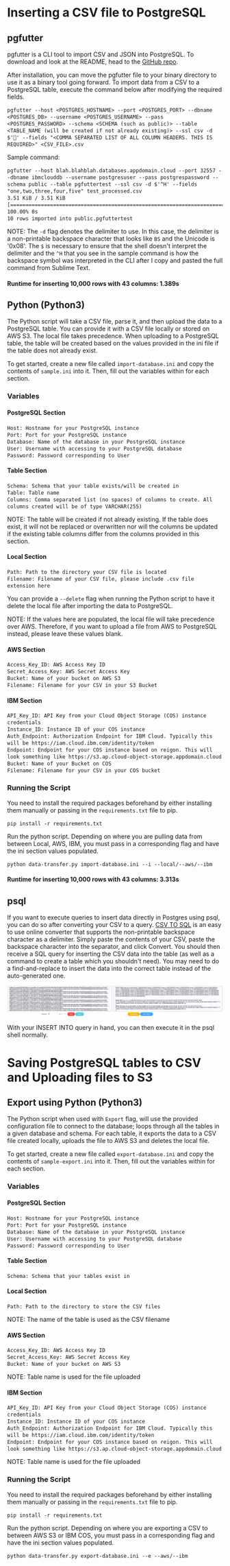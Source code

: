 # Inserting a CSV file to PostgreSQL

## pgfutter
pgfutter is a CLI tool to import CSV and JSON into PostgreSQL. To download and look at the README, head to the [GitHub repo](https://github.com/lukasmartinelli/pgfutter).

After installation, you can move the pgfutter file to your binary directory to use it as a binary tool going forward. To import data from a CSV to a PostgreSQL table, execute the command below after modifying the required fields.

```
pgfutter --host <POSTGRES_HOSTNAME> --port <POSTGRES_PORT> --dbname <POSTGRES_DB> --username <POSTGRES_USERNAME> --pass <POSTGRES_PASSWORD> --schema <SCHEMA (such as public)> --table <TABLE_NAME (will be created if not already existing)> --ssl csv -d $'' --fields "<COMMA SEPARATED LIST OF ALL COLUMN HEADERS. THIS IS REQUIRED>" <CSV_FILE>.csv
```

Sample command:
```
pgfutter --host blah.blahblah.databases.appdomain.cloud --port 32557 --dbname ibmclouddb --username postgresuser --pass postgrespassword --schema public --table pgfuttertest --ssl csv -d $'^H' --fields "one,two,three,four,five" test_processed.csv
3.51 KiB / 3.51 KiB [==========================================================================================================================================================================================================] 100.00% 0s
10 rows imported into public.pgfuttertest
```
NOTE: The `-d` flag denotes the delimiter to use. In this case, the delimiter is a non-printable backspace character that looks like `BS` and the Unicode is '0x08'. The `$` is necessary to ensure that the shell doesn't interpret the delimiter and the `^H` that you see in the sample command is how the backspace symbol was interpreted in the CLI after I copy and pasted the full command from Sublime Text.

#### Runtime for inserting 10,000 rows with 43 columns: 1.389s

## Python (Python3)

The Python script will take a CSV file, parse it, and then upload the data to a PostgreSQL table. You can provide it with a CSV file locally or stored on AWS S3. The local file takes precedence. When uploading to a PostgreSQL table, the table will be created based on the values provided in the ini file if the table does not already exist.

To get started, create a new file called `import-database.ini` and copy the contents of `sample.ini` into it. Then, fill out the variables within for each section.

### Variables

#### PostgreSQL Section
```
Host: Hostname for your PostgreSQL instance
Port: Port for your PostgreSQL instance
Database: Name of the database in your PostgreSQL instance
User: Username with accessing to your PostgreSQL database
Password: Password corresponding to User
```

#### Table Section
```
Schema: Schema that your table exists/will be created in
Table: Table name
Columns: Comma separated list (no spaces) of columns to create. All columns created will be of type VARCHAR(255)
```
NOTE: The table will be created if not already existing. If the table does exist, it will not be replaced or overwritten nor will the columns be updated if the existing table columns differ from the columns provided in this section.

#### Local Section
```
Path: Path to the directory your CSV file is located
Filename: Filename of your CSV file, please include .csv file extension here
```

You can provide a `--delete` flag when running the Python script to have it delete the local file after importing the data to PostgreSQL.

NOTE: If the values here are populated, the local file will take precedence over AWS. Therefore, if you want to upload a file from AWS to PostgreSQL instead, please leave these values blank.

#### AWS Section
```
Access_Key_ID: AWS Access Key ID
Secret_Access_Key: AWS Secret Access Key
Bucket: Name of your bucket on AWS S3
Filename: Filename for your CSV in your S3 Bucket
```

#### IBM Section
```
API_Key_ID: API Key from your Cloud Object Storage (COS) instance credentials
Instance_ID: Instance ID of your COS instance
Auth_Endpoint: Authorization Endpoint for IBM Cloud. Typically this will be https://iam.cloud.ibm.com/identity/token
Endpoint: Endpoint for your COS instance based on reigon. This will look something like https://s3.ap.cloud-object-storage.appdomain.cloud
Bucket: Name of your Bucket on COS
Filename: Filename for your CSV in your COS bucket
```

### Running the Script
You need to install the required packages beforehand by either installing them manually or passing in the `requirements.txt` file to pip.
```
pip install -r requirements.txt
```

Run the python script. Depending on where you are pulling data from between Local, AWS, IBM, you must pass in a corresponding flag and have the ini section values populated.
```
python data-transfer.py import-database.ini --i --local/--aws/--ibm
```

#### Runtime for inserting 10,000 rows with 43 columns: 3.313s

## psql
If you want to execute queries to insert data directly in Postgres using psql, you can do so after converting your CSV to a query. [CSV TO SQL](https://csvtosql.com/) is an easy to use online converter that supports the non-printable backspace character as a delimiter. Simply paste the contents of your CSV, paste the backspace character into the separator, and click Convert. You should then receive a SQL query for inserting the CSV data into the table (as well as a command to create a table which you shouldn't need). You may need to do a find-and-replace to insert the data into the correct table instead of the auto-generated one.

![CSV to SQL](csvtosql.png)

With your INSERT INTO query in hand, you can then execute it in the psql shell normally.

# Saving PostgreSQL tables to CSV and Uploading files to S3

## Export using Python (Python3)

The Python script when used with `Export` flag, will use the provided configuration file to connect to the database; loops through all the tables in a given database and schema. For each table, it exports the data to a CSV file created locally, uploads the file to AWS S3 and deletes the local file.

To get started, create a new file called `export-database.ini` and copy the contents of `sample-export.ini` into it. Then, fill out the variables within for each section.

### Variables

#### PostgreSQL Section
```
Host: Hostname for your PostgreSQL instance
Port: Port for your PostgreSQL instance
Database: Name of the database in your PostgreSQL instance
User: Username with accessing to your PostgreSQL database
Password: Password corresponding to User
```

#### Table Section
```
Schema: Schema that your tables exist in
```


#### Local Section
```
Path: Path to the directory to store the CSV files
```
NOTE: The name of the table is used as the CSV filename

#### AWS Section
```
Access_Key_ID: AWS Access Key ID
Secret_Access_Key: AWS Secret Access Key
Bucket: Name of your bucket on AWS S3
```
NOTE: Table name is used for the file uploaded
#### IBM Section
```
API_Key_ID: API Key from your Cloud Object Storage (COS) instance credentials
Instance_ID: Instance ID of your COS instance
Auth_Endpoint: Authorization Endpoint for IBM Cloud. Typically this will be https://iam.cloud.ibm.com/identity/token
Endpoint: Endpoint for your COS instance based on reigon. This will look something like https://s3.ap.cloud-object-storage.appdomain.cloud
```
NOTE: Table name is used for the file uploaded
### Running the Script
You need to install the required packages beforehand by either installing them manually or passing in the `requirements.txt` file to pip.
```
pip install -r requirements.txt
```

Run the python script. Depending on where you are exporting a CSV to between AWS S3 or IBM COS, you must pass in a corresponding flag and have the ini section values populated.
```
python data-transfer.py export-database.ini --e --aws/--ibm
```
